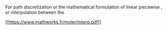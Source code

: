 
#
For path discretizaiton 
or the mathematical formulation of linear piecewise , or interpolation between the 

[[https://www.mathworks.fr/moler/interp.pdf]]

